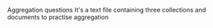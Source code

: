 Aggregation questions
It's a text file containing three collections and documents to practise aggregation 
